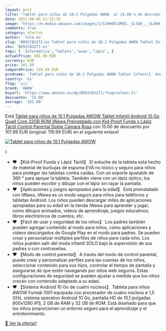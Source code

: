 ```yaml
---
layout: post
title: 'Tablet para niños de 10.1 Pulgadas AWOW  al 15.00 % de descuento'
date: 2021-08-06 11:15:35
image: 'https://m.media-amazon.com/images/I/519H0TLOMSS._SL500_._SL400_.jpg'
comments: true
category: ofertas
author: 'tole.es'
slug: 'B091CB32T1-es Tablet para niños de 10.1 Pulgadas AWOW Tablet Infantil...'
sku: 'B091CB32T1-es'
tags: [ 'Informática','Tablets','awow','lápiz', ]
actualPrice: 101.99 EUR
currency: EUR
price: 101.99
comparePrice: 119.99 EUR
prodname: 'Tablet para niños de 10.1 Pulgadas AWOW Tablet Infantil  Android 10 Go Quad Core  32GB ROM  iWawa Preinstalado  con Kid-Proof Funda y Lápiz Táctil  Control Parental  Doble Cámara  Rosa'
country: 'es'
flag: '🇪🇸'
brand: 'AWOW'
buyurl: 'https://www.amazon.es/dp/B091CB32T1/?tag=tolees-21'
descuento: '15.00'
average: '101.99'
---
```


Está [Tablet para niños de 10.1 Pulgadas AWOW Tablet Infantil  Android 10 Go Quad Core  32GB ROM  iWawa Preinstalado  con Kid-Proof Funda y Lápiz Táctil  Control Parental  Doble Cámara  Rosa](https://www.amazon.es/dp/B091CB32T1/?tag=tolees-21) con 15.00 de descuento por 101.99 EUR (original: 119.99 EUR) en el siguiente enlace!

[![Tablet para niños de 10.1 Pulgadas AWOW ](https://m.media-amazon.com/images/I/519H0TLOMSS._SL500_._SL400_.jpg)](https://www.amazon.es/dp/B091CB32T1/?tag=tolees-21)

ℹ️:

- ❤️ 【Kid-Proof Funda y Lápiz Táctil】 El estuche de la tableta está hecho de material de burbujas de espuma EVA no tóxico y seguro para niños para proteger las tabletas contra caídas. Con un soporte ajustable de 360 ​​° para apoyar la tableta. También viene con un lápiz óptico, los niños pueden escribir y dibujar con el lápiz sin rayar la pantalla.
- ❤️ 【Aplicaciones y juegos apropiados para la edad】 Está preinstalado con iWawa, iWawa es un modo seguro para niños para teléfonos y tabletas Android. Los niños pueden descargar miles de aplicaciones apropiadas para su edad en la tienda iWawa para aprender y jugar, como dibujos animados, videos de aprendizaje, juegos educativos, libros electrónicos de cuentos, etc.
- ❤️ 【Fácil de usar y seguridad de los niños】 Los padres también pueden agregar contenido al modo para niños, como aplicaciones y videos descargados de Google Play en el modo para padres. Se pueden crear y personalizar múltiples perfiles de niños para cada niño. Los niños pueden salir del modo infantil SÓLO bajo la supervisión de sus padres o con contraseñas.
- ❤️ 【Modo de control parental】 A través del modo de control parental, puede crear y personalizar perfiles para las cuentas de los niños, seleccionar contenido para sus hijos, controlar el tiempo de pantalla y asegurarse de que estén navegando por sitios web seguros. Estas configuraciones de seguridad se pueden ajustar a medida que los niños crecen con contenido adaptado a su edad.
- ❤️ 【Sistema Android 10 Go de cuatro núcleos】 Tableta para niños AWOW Funtab 1001 equipada con procesador de cuatro núcleos a 1,5 GHz, sistema operativo Android 10 Go, pantalla HD de 10,1 pulgadas 800x1280 IPS, 2 GB de RAM y 32 GB de ROM. Está diseñado para que los niños proporcionen un entorno seguro para el aprendizaje y el entretenimiento.

[🛒 Ver la oferta!!](https://www.amazon.es/dp/B091CB32T1/?tag=tolees-21)
